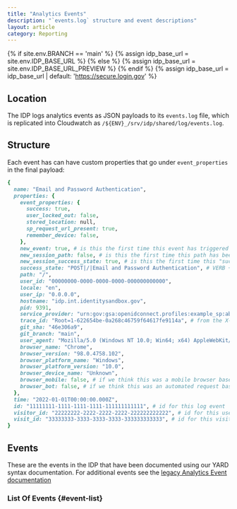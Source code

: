 ```yaml
---
title: "Analytics Events"
description: "`events.log` structure and event descriptions"
layout: article
category: Reporting
---
```


{% if site.env.BRANCH == 'main' %}
  {% assign idp_base_url = site.env.IDP_BASE_URL %}
{% else %}
  {% assign idp_base_url = site.env.IDP_BASE_URL_PREVIEW %}
{% endif %}
{% assign idp_base_url = idp_base_url | default: 'https://secure.login.gov' %}

## Location

The IDP logs analytics events as JSON payloads to its `events.log` file, which
is replicated into Cloudwatch as `/${ENV}_/srv/idp/shared/log/events.log`.

## Structure

Each event has can have custom properties that go under `event_properties` in the final payload:

```ruby
{
  name: "Email and Password Authentication",
  properties: {
    event_properties: {
      success: true,
      user_locked_out: false,
      stored_location: null,
      sp_request_url_present: true,
      remember_device: false,
    },
    new_event: true, # is this the first time this event has triggered this session
    new_session_path: false, # is this the first time this path has been visited this session
    new_session_success_state: true, # is this the first time this "success_state" has been recorded this session
    success_state: "POST|/|Email and Password Authentication", # VERB + PATH + EVENT
    path: "/",
    user_id: "00000000-0000-0000-0000-000000000000",
    locale: "en",
    user_ip: "0.0.0.0",
    hostname: "idp.int.identitysandbox.gov",
    pid: 9391,
    service_provider: "urn:gov:gsa:openidconnect.profiles:example_sp:abcdef",
    trace_id: "Root=1-622654be-0a268c46759f64617fe9114a", # from the X-Amzn-Trace-Id header
    git_sha: "46e306a9",
    git_branch: "main",
    user_agent: "Mozilla/5.0 (Windows NT 10.0; Win64; x64) AppleWebKit/537.36 (KHTML, like Gecko) Chrome/98.0.4758.102 Safari/537.36",
    browser_name: "Chrome",
    browser_version: "98.0.4758.102",
    browser_platform_name: "Windows",
    browser_platform_version: "10.0",
    browser_device_name: "Unknown",
    browser_mobile: false, # if we think this was a mobile browser based on User-Agent header
    browser_bot: false, # if we think this was an automated request based on User-Agent header
  },
  time: "2022-01-01T00:00:00.000Z",
  id: "11111111-1111-1111-1111-111111111111", # id for this log event
  visitor_id: "22222222-2222-2222-2222-222222222222", # id for this user via ahoy gem
  visit_id: "33333333-3333-3333-3333-333333333333", # id for this visit via ahoy gem
}


```


## Events

These are the events in the IDP that have been documented using our YARD syntax documentation.
For additional events see the [legacy Analytics Event documentation][legacy-documentation]

[legacy-documentation]: https://github.com/18F/identity-analytics-etl/blob/b42d5ca75bce809e00dcd1aa1bbbedf96339aca7/docs/Managing-analytics-events-in-IDP.md

### List Of Events {#event-list}

<div
  id="events-container"
  data-idp-base-url="{{ idp_base_url }}">
</div>

<script type="module">
import { loadAnalyticsEvents } from '{{ "/assets/build/analytics-events.js" | prepend: site.baseurl }}';

loadAnalyticsEvents();
</script>
